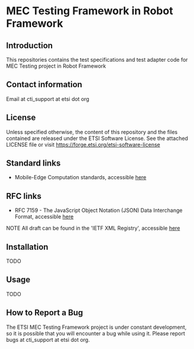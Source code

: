# MEC Testing Framework in Robot Framework

## Introduction
This repositories contains the test specifications and test adapter code for MEC Testing project in Robot Framework

## Contact information
Email at cti_support at etsi dot org

## License
Unless specified otherwise, the content of this repository and the files contained are released under the ETSI Software License.
See the attached LICENSE file or visit
https://forge.etsi.org/etsi-software-license

## Standard links
- Mobile-Edge Computation standards, accessible [here](https://www.etsi.org/standards#page=1&search=MEC&title=1&etsiNumber=1&content=1&version=0&onApproval=1&published=1&historical=1&startDate=1988-01-15&endDate=2019-05-06&harmonized=0&keyword=&TB=&stdType=&frequency=&mandate=&collection=&sort=1)

## RFC links
- RFC 7159 - The JavaScript Object Notation (JSON) Data Interchange Format, accessible [here](https://tools.ietf.org/html/rfc7159.html)

NOTE All draft can be found in the 'IETF XML Registry', accessible [here](https://www.iana.org/assignments/xml-registry/xml-registry.xhtml)


## Installation

TODO


## Usage

TODO


## How to Report a Bug

The ETSI MEC Testing Framework project is under constant development, so it is possible that you will
encounter a bug while using it. Please report bugs at cti_support at etsi dot org.

